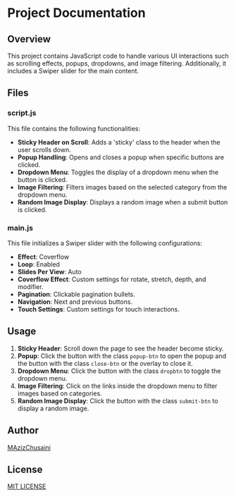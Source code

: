 # Project Documentation

## Overview

This project contains JavaScript code to handle various UI interactions such as scrolling effects, popups, dropdowns, and image filtering. Additionally, it includes a Swiper slider for the main content.

## Files

### script.js

This file contains the following functionalities:

- **Sticky Header on Scroll**: Adds a 'sticky' class to the header when the user scrolls down.
- **Popup Handling**: Opens and closes a popup when specific buttons are clicked.
- **Dropdown Menu**: Toggles the display of a dropdown menu when the button is clicked.
- **Image Filtering**: Filters images based on the selected category from the dropdown menu.
- **Random Image Display**: Displays a random image when a submit button is clicked.

### main.js

This file initializes a Swiper slider with the following configurations:

- **Effect**: Coverflow
- **Loop**: Enabled
- **Slides Per View**: Auto
- **Coverflow Effect**: Custom settings for rotate, stretch, depth, and modifier.
- **Pagination**: Clickable pagination bullets.
- **Navigation**: Next and previous buttons.
- **Touch Settings**: Custom settings for touch interactions.

## Usage

1. **Sticky Header**: Scroll down the page to see the header become sticky.
2. **Popup**: Click the button with the class `popup-btn` to open the popup and the button with the class `close-btn` or the overlay to close it.
3. **Dropdown Menu**: Click the button with the class `dropbtn` to toggle the dropdown menu.
4. **Image Filtering**: Click on the links inside the dropdown menu to filter images based on categories.
5. **Random Image Display**: Click the button with the class `submit-btn` to display a random image.

## Author

[MAzizChusaini](https://github.com/MAzizChusaini)

## License

[MIT LICENSE](LICENSE)
